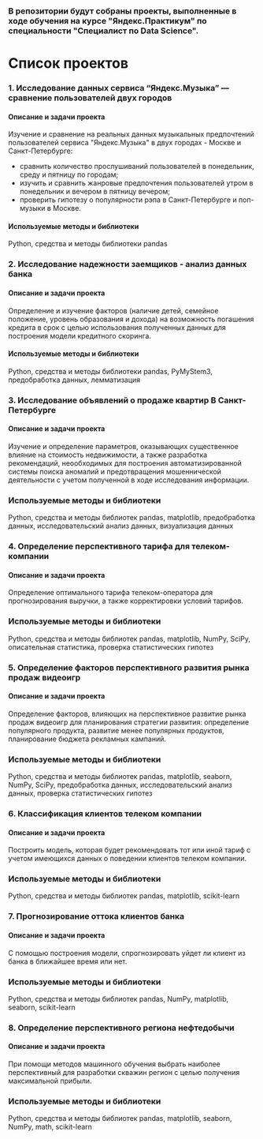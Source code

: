 ### В репозитории будут собраны проекты, выполненные в ходе обучения на курсе "Яндекс.Практикум" по специальности "Специалист по Data Science".

# Список проектов

### 1. Исследование данных сервиса “Яндекс.Музыка” — сравнение пользователей двух городов
#### Описание и задачи проекта

Изучение и сравнение на реальных данных музыкальных предпочтений пользователей сервиса "Яндекс.Музыка" в двух городах - Москве и Санкт-Петербурге:
- сравнить количество прослушиваний пользователей в понедельник, среду и пятницу по городам;
- изучить и сравнить жанровые предпочтения пользователей утром в понедельник и вечером в пятницу вечером;
- проверить гипотезу о популярности рэпа в Санкт-Петербурге и поп-музыки в Москве.

#### Используемые методы и библиотеки

Python, средства и методы библиотеки pandas

### 2. Исследование надежности заемщиков - анализ данных банка
#### Описание и задачи проекта

Определение и изучение факторов (наличие детей, семейное положение, уровень образования и дохода) на возможность погашения кредита в срок с целью использования полученных данных для построения модели кредитного скоринга.

#### Используемые методы и библиотеки

Python, средства и методы библиотеки pandas, PyMyStem3, предобработка данных, лемматизация

### 3. Исследование объявлений о продаже квартир В Санкт-Петербурге
#### Описание и задачи проекта

Изучение и определение параметров, оказывающих существенное влияние на стоимость недвижимости, а также разработка рекомендаций, неообходимых для построения автоматизированной системы поиска аномалий и предотвращения мошеннической деятельности с учетом полученной в ходе исследования информации.

### Используемые методы и библиотеки

Python, средства и методы библиотек pandas, matplotlib, предобработка данных, исследовательский анализ данных, визуализация данных

### 4. Определение перспективного тарифа для телеком-компании
#### Описание и задачи проекта

Определение оптимального тарифа телеком-оператора для прогнозирования выручки, а также корректировки условий тарифов.

### Используемые методы и библиотеки

Python, средства и методы библиотек pandas, matplotlib, NumPy, SciPy, описательная статистика, проверка статистических гипотез

### 5. Определение факторов перспективного развития рынка продаж видеоигр
#### Описание и задачи проекта

Определение факторов, влияющих на перспективное развитие рынка продаж видеоигр для планирования стратегии развития: определение популярного продукта, развитие менее популярных продуктов, планирование бюджета рекламных кампаний.

### Используемые методы и библиотеки

Python, средства и методы библиотек pandas, matplotlib, seaborn, NumPy, SciPy, предобработка данных, исследовательский анализ данных, проверка статистических гипотез

### 6. Классификация клиентов телеком компании
#### Описание и задачи проекта

Построить модель, которая будет рекомендовать тот или иной тариф с учетом имеющихся данных о поведении клиентов телеком компании.

### Используемые методы и библиотеки

Python, средства и методы библиотек pandas, matplotlib, scikit-learn

### 7. Прогнозирование оттока клиентов банка
#### Описание и задачи проекта

С помощью построения модели, спрогнозировать уйдет ли клиент из банка в ближайшее время или нет.

### Используемые методы и библиотеки

Python, средства и методы библиотек pandas, NumPy, matplotlib, seaborn, scikit-learn

### 8. Определение перспективного региона нефтедобычи
#### Описание и задачи проекта

При помощи методов машинного обучения выбрать наиболее перспективный для разработки скважин регион с целью получения максимальной прибыли.

### Используемые методы и библиотеки

Python, средства и методы библиотек pandas, matplotlib, seaborn, NumPy, math, scikit-learn

